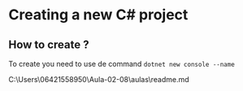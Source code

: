 # Creating a new C# project

## How to create ? 
To create you need to use de command `dotnet new console --name`


C:\Users\06421558950\Aula-02-08\aulas\readme.md
